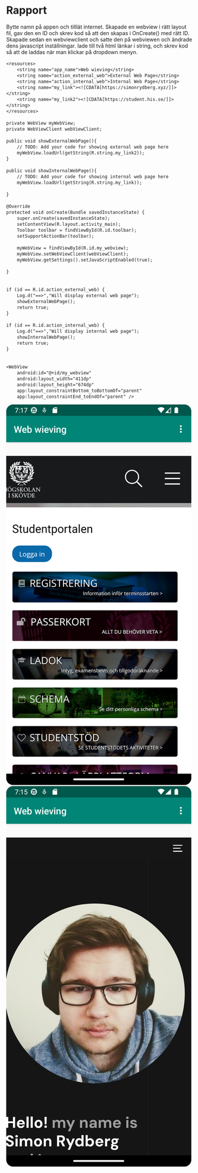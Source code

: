 
# Rapport

Bytte namn på appen och tilllät internet. Skapade en webview i rätt layout fil, gav den en ID och skrev kod så att den skapas i OnCreate() med rätt ID. Skapade sedan en webviewclient och satte den på webviewen och ändrade dens javascript inställningar. lade till två html länkar i string, och skrev kod så att de laddas när man klickar på dropdown menyn. 


```
<resources>
    <string name="app_name">Web wieving</string>
    <string name="action_external_web">External Web Page</string>
    <string name="action_internal_web">Internal Web Page</string>
    <string name="my_link"><![CDATA[https://simonrydberg.xyz/]]></string>
    <string name="my_link2"><![CDATA[https://student.his.se/]]></string>
</resources>

private WebView myWebView;
private WebViewClient webViewClient;

public void showExternalWebPage(){
    // TODO: Add your code for showing external web page here
    myWebView.loadUrl(getString(R.string.my_link2));
}

public void showInternalWebPage(){
    // TODO: Add your code for showing internal web page here
    myWebView.loadUrl(getString(R.string.my_link));

}

@Override
protected void onCreate(Bundle savedInstanceState) {
    super.onCreate(savedInstanceState);
    setContentView(R.layout.activity_main);
    Toolbar toolbar = findViewById(R.id.toolbar);
    setSupportActionBar(toolbar);

    myWebView = findViewById(R.id.my_webview);
    myWebView.setWebViewClient(webViewClient);
    myWebView.getSettings().setJavaScriptEnabled(true);

}


if (id == R.id.action_external_web) {
    Log.d("==>","Will display external web page");
    showExternalWebPage();
    return true;
}

if (id == R.id.action_internal_web) {
    Log.d("==>","Will display internal web page");
    showInternalWebPage();
    return true;
}


<WebView
    android:id="@+id/my_webview"
    android:layout_width="411dp"
    android:layout_height="674dp"
    app:layout_constraintBottom_toBottomOf="parent"
    app:layout_constraintEnd_toEndOf="parent" />

```


![](bild1.png)
![](bild2.png)

